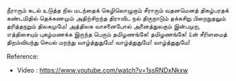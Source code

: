 
நீராரும் கடல் உடுத்த நில மடந்தைக் கெழிலொழுகும் சீராரும் வதனமெனத் திகழ்பரதக் கண்டமிதில் தெக்கணமும் அதிற்சிறந்த திராவிட நல் திருநாடும் தக்கசிறு பிறைநுதலும் தரித்தநறும் திலகமுமே! அத்திலக வாசனைபோல் அனைத்துலகும் இன்பமுற, எத்திசையும் புகழ்மணக்க இருந்த பெரும் தமிழணங்கே! தமிழணங்கே! ௨ன் சீரிளமைத் திறம்வியந்து செயல் மறந்து வாழ்த்துதுமே! வாழ்த்துதுமே! வாழ்த்துதுமே!﻿


Reference:
- Video : https://www.youtube.com/watch?v=1ssRNDxNkxw
